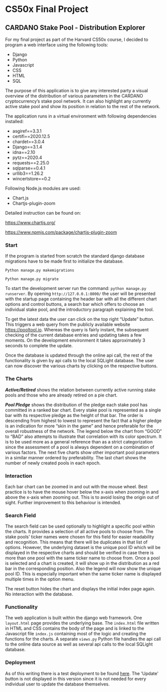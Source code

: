 # CS50x Final Project
## CARDANO Stake Pool - Distribution Explorer

For my final project as part of the Harvard CS50x course, I decided to program a web interface using the following tools:
* Django  
* Python
* Javascript
* CSS
* HTML
* SQL

The purpose of this application is to give any interested party a visual overview of the distribution of various parameters in the CARDANO cryptocurrency’s stake pool network. It can also highlight any currently active stake pool and show its position in relation to the rest of the network.

The application runs in a virtual environment with following dependencies installed:

* asgiref==3.3.1
* certifi==2020.12.5
* chardet==3.0.4
* Django==3.1.4
* idna==2.10
* pytz==2020.4
* requests==2.25.0
* sqlparse==0.4.1
* urllib3==1.26.2
* wincertstore==0.2

Following Node.js modules are used:

* Chart.js
* Chartjs-plugin-zoom

Detailed instruction can be found on:

https://www.chartjs.org/ 

https://www.npmjs.com/package/chartjs-plugin-zoom

### Start
If the program is started from scratch the standard django database migrations have to be made first to initialize the database.

`Python manage.py makemigrations`

`Python manage.py migrate`

To start the development server run the command: `python manage.py runserver`.
By opening `http://127.0.0.1:8000/` the user will be presented with the startup page containing the header bar with all the different chart options and control buttons, a search bar which offers to choose an individual stake pool, and the introductory paragraph explaining the tool.

To get the latest data the user can click on the top right “Update” button. This triggers a web query from the publicly available website https://pooltool.io. Whereas the query is fairly instant, the subsequent checking of the current database entries and updating takes a few moments. On the development environment it takes approximately 3 seconds to complete the update.

Once the database is updated through the online api call, the rest of the functionality is given by api calls to the local SQLight database. The user can now discover the various charts by clicking on the respective buttons.

### The Charts

_**Active/Retired**_ shows the relation between currently active running stake pools and those who are already retired on a pie chart.

**_Pool Pledge_** shows the distribution of the pledge each stake pool has committed in a ranked bar chart. Every stake pool is represented as a single bar with its respective pledge as the height of that bar. The order is descending from highest to lowest to represent the fact that a higher pledge is an indication for more “skin in the game” and hence preferable for the overall robustness of the network.
The legend below the chart from “GOOD” to “BAD” also attempts to illustrate that correlation with its color spectrum. It is to be used more as a general reference than as a strict categorization since the assessment of a pool is always dependent on a combination of various factors. 
The next five charts show other important pool parameters in a similar manner ordered by preferability.
The last chart shows the number of newly created pools in each epoch.

### Interaction

Each bar chart can be zoomed in and out with the mouse wheel. Best practice is to have the mouse hover below the x-axis when zooming in and above the x-axis when zooming out. This is to avoid losing the origin out of sight. Further improvement to this behaviour is intended.

### Search Field

The search field can be used optionally to highlight a specific pool within the charts. It provides a selection of all active pools to choose from. The stake pools’ ticker names were chosen for this field for easier readability and recognition. This means that there will be duplicates in that list of options. However, the underlying dataset is the unique pool ID which will be displayed in the respective charts and should be verified in case there is more than one pool with the same ticker name to choose from.
Once a pool is selected and a chart is created, it will show up in the distribution as a red bar in the corresponding position. Also the legend will now show the unique pool ID. This is especially important when the same ticker name is displayed multiple times in the option menu.

The reset button hides the chart and displays the initial index page again. No interaction with the database.

### Functionality

The web application is built within the django web framework.
One `layout.html` page provides the underlying base.
The `index.html` file written in HTML and CSS contains the body of the page and is linked to the Javascript file `index.js` containing most of the logic and creating the functions for the charts.
A separate `views.py` Python file handles the api call to the online data source as well as several api calls to the local SQLight database. 

### Deployment

As of this writing there is a test deployment to be found [here](http://18.194.87.7). The 'Update' button is not displayed in this version since it is not needed for every individual user to update the database themselves.
